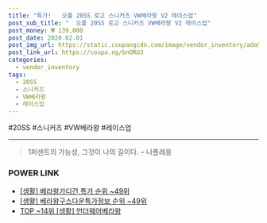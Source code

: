 ```yaml
--- 
title: "특가!   오플 20SS 로고 스니커즈 VW베라왕 V2 레이스업" 
post_sub_title: "  오플 20SS 로고 스니커즈 VW베라왕 V2 레이스업" 
post_money: ₩ 139,000 
post_date: 2020.02.01 
post_img_url: https://static.coupangcdn.com/image/vendor_inventory/ada9/9c0f0a2011ef696dfa816dc3ecf988e84df38cf6b3ec4c72bf7b49dd48db.jpg 
post_link_url: https://coupa.ng/bnORUJ 
categories: 
  - vendor_inventory 
tags: 
  - 20SS 
  - 스니커즈 
  - VW베라왕 
  - 레이스업 
--- 
```

  #20SS #스니커즈 #VW베라왕 #레이스업 
<hr> 

> 1퍼센트의 가능성, 그것이 나의 길이다. – 나폴레옹 


### POWER LINK

* <a href="https://blog.naver.com/sakai111/221783307606" target="_blank"> [생활] 베라왕가디건 특가 순위 ~49위</a>
* <a href="https://blog.naver.com/sakai111/221771926143" target="_blank"> [생활] 베라왕구스다운특가정보 순위 ~49위</a>
* <a href="https://blog.naver.com/an0733/221785383764" target="_blank"> TOP ~14위 [생활] 언더웨어베라왕</a>
